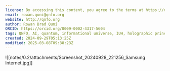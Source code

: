 ```yaml
---
license: By accessing this content, you agree to the terms at https://qnfo.org/LICENSE
email: rowan.quni@qnfo.org
website: http://qnfo.org
author: Rowan Brad Quni
ORCID: https://orcid.org/0009-0002-4317-5604
tags: QNFO, AI, quantum, informational universe, IUH, holographic principle
created: 2024-09-29T05:13:25Z
modified: 2025-03-08T09:38:23Z
---
```


![[notes/0.2/attachments/Screenshot_20240928_221256_Samsung Internet.jpg]]
